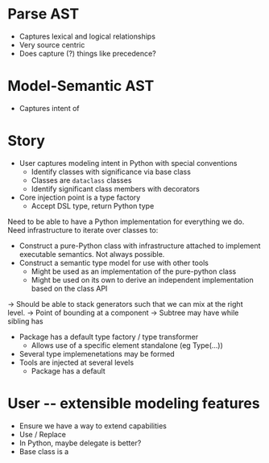 
# Parse AST
- Captures lexical and logical relationships
- Very source centric
- Does capture (?) things like precedence?

# Model-Semantic AST
- Captures intent of 

# Story
- User captures modeling intent in Python with special conventions
  - Identify classes with significance via base class
  - Classes are `dataclass` classes
  - Identify significant class members with decorators
- Core injection point is a type factory
  - Accept DSL type, return Python type

Need to be able to have a Python implementation for everything we do.
Need infrastructure to iterate over classes to:
  - Construct a pure-Python class with infrastructure attached to
    implement executable semantics. Not always possible.
  - Construct a semantic type model for use with other tools
    - Might be used as an implementation of the pure-python class
    - Might be used on its own to derive an independent 
      implementation based on the class API

  -> Should be able to stack generators such that we can mix 
    at the right level.
    -> Point of bounding at a component 
       -> Subtree may have <impl> while sibling has <impl2>

- Package has a default type factory / type transformer
  - Allows use of a specific element standalone (eg Type(...))
- Several type implemenetations may be formed
- Tools are injected at several levels
  - Package has a default 

# User -- extensible modeling features
  - Ensure we have a way to extend capabilities
  - Use / Replace 
  - In Python, maybe delegate is better?
  - Base class is a 
